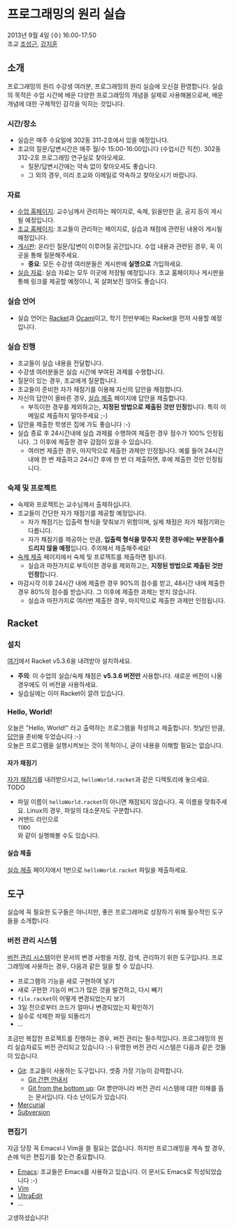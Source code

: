# 프로그래밍의 원리 실습 #

2013년 9월 4일 (수) 16:00-17:50  
조교 [조성근](http://ropas.snu.ac.kr/~skcho),
[강지훈](http://ropas.snu.ac.kr/~jhkang)

## 소개 ##

프로그래밍의 원리 수강생 여러분, 프로그래밍의 원리 실습에 오신걸
환영합니다. 실습의 목적은 수업 시간에 배운 다양한 프로그래밍의 개념을
실제로 사용해봄으로써, 배운 개념에 대한 구체적인 감각을 익히는
것입니다.

### 시간/장소 ###
* 실습은 매주 수요일에 302동 311-2호에서 있을 예정입니다.
* 조교의 질문/답변시간은 매주 월/수 15:00-16:00입니다 (수업시간
  직전). 302동 312-2호 프로그래밍 연구실로 찾아오세요.
  + 질문/답변시간에는 약속 없이 찾아오셔도 좋습니다.
  + 그 외의 경우, 미리 조교와 이메일로 약속하고 찾아오시기 바랍니다.

### 자료 ###

* [수업 홈페이지](http://ropas.snu.ac.kr/~kwang/4190.210/13/):
  교수님께서 관리하는 페이지로, 숙제, 읽을만한 글, 공지 등이 게시될
  예정입니다.
* [조교 홈페이지](http://ropas.snu.ac.kr/~ta/4190.210/13/): 조교들이
  관리하는 페이지로, 실습과 채점에 관련된 내용이 게시될 예정입니다.
* [게시판](https://ropas.snu.ac.kr/phpbb/viewforum.php?f=30): 온라인
질문/답변이 이루어질 공간입니다. 수업 내용과 관련된 경우, 꼭 이곳을
통해 질문해주세요.
  + **중요**: 모든 수강생 여러분들은 게시판에 **실명으로** 가입하세요.
* [실습 자료](http://www.github.com/lunaticas/pp-material): 실습
  자료는 모두 이곳에 저장될 예정입니다. 조교 홈페이지나 게시판을 통해
  링크를 제공할 예정이니, 꼭 살펴보진 않아도 좋습니다.

### 실습 언어 ###

* 실습 언어는 [Racket](http://racket-lang.org)과
[Ocaml](http://caml.inria.fr)이고, 학기 전반부에는 Racket을 먼저
사용할 예정입니다.

### 실습 진행 ###

* 조교들이 실습 내용을 전달합니다.
* 수강생 여러분들은 실습 시간에 부여된 과제를 수행합니다.
* 질문이 있는 경우, 조교에게 질문합니다.
* 조교들이 준비한 자가 채점기를 이용해 자신의 답안을 채점합니다.
* 자신의 답안이 올바른 경우,
  [실습 제출](http://ropas.snu.ac.kr/~ta/4190.210/13/lab/) 페이지에
  답안을 제출합니다.
  + 부득이한 경우를 제외하고는, **지정된 방법으로 제출된 것만
  인정**합니다. 특히 이메일로 제출하지 말아주세요 ;-)
* 답안을 제출한 학생은 집에 가도 좋습니다 :-)
* 실습 종료 후 24시간내에 실습 과제를 수행하여 제출한 경우 점수가 100%
  인정됩니다. 그 이후에 제출한 경우 감점이 있을 수 있습니다.
  + 여러번 제출한 경우, 마지막으로 제출한 과제만 인정됩니다. 예를 들어
  24시간 내에 한 번 제출하고 24시간 후에 한 번 더 제출하면, 후에
  제출한 것만 인정됩니다.

### 숙제 및 프로젝트 ###

* 숙제와 프로젝트는 교수님께서 출제하십니다.
* 조교들이 간단한 자가 채점기를 제공할 예정입니다.
  + 자가 채점기는 입출력 형식을 맞춰보기 위함이며, 실제 채점은 자가
  채점기와는 다릅니다.
  + 자가 채점기를 제공하는 만큼, **입출력 형식을 맞추지 못한 경우에는
  부분점수를 드리지 않을 예정**입니다. 주의해서 제출해주세요!
* [숙제 제출](http://ropas.snu.ac.kr/~ta/4190.210/13/hw/) 페이지에서
숙제 및 프로젝트를 제출하면 됩니다.
  + 실습과 마찬가지로 부득이한 경우를 제외하고는, **지정된 방법으로
  제출된 것만 인정**합니다.
* 마감시각 이후 24시간 내에 제출한 경우 90%의 점수를 받고, 48시간 내에
  제출한 경우 80%의 점수를 받습니다. 그 이후에 제출한 과제는 받지
  않습니다.
  + 실습과 마찬가지로 여러번 제출한 경우, 마지막으로 제출한 과제만
  인정됩니다.

## Racket ##

### 설치 ###

[여기](http://racket-lang.org/download/)에서 Racket v5.3.6을 내려받아
설치하세요.

* **주의**: 이 수업의 실습/숙제 채점은 **v5.3.6 버전만** 사용합니다. 새로운
    버전이 나올 경우에도 이 버전을 사용하세요.
* 실습실에는 이미 Racket이 깔려 있습니다.

### Hello, World! ###

오늘은 "Hello, World!" 라고 출력하는 프로그램을 작성하고 제출합니다.
첫날인 만큼, [답안](helloWorld.racket)을 준비해 두었습니다 :-)  
오늘은 프로그램을 실행시켜보는 것이 목적이니, 굳이 내용을 이해할 필요는
없습니다.

#### 자가 채점기 ####

[자가 채점기](helloWorldGrade.racket)를 내려받으시고,
`helloWorld.racket`과 같은 디렉토리에 놓으세요. TODO

* 파일 이름이 `helloWorld.racket`이 아니면 채점되지 않습니다. 꼭
  이름을 맞춰주세요. Linux의 경우, 파일의 대소문자도 구분합니다.
* 커맨드 라인으로  
`TODO`  
와 같이 실행해볼 수도 있습니다.

#### 실습 제출 ####

[실습 제출](http://ropas.snu.ac.kr/~ta/4190.210/13/lab/) 페이지에서
1번으로 `helloWorld.racket` 파일을 제출하세요.

## 도구 ##

실습에 꼭 필요한 도구들은 아니지만, 좋은 프로그래머로 성장하기 위해
필수적인 도구들을 소개합니다.

### 버전 관리 시스템 ###

[버전 관리 시스템](http://en.wikipedia.org/wiki/Revision_control)이란
문서의 변경 사항을 저장, 검색, 관리하기 위한 도구입니다. 프로그래밍에
사용하는 경우, 다음과 같은 일을 할 수 있습니다.

* 프로그램의 기능을 새로 구현하여 넣기
* 새로 구현한 기능이 버그가 많은 것을 발견하고, 다시 빼기
* `file.racket`이 어떻게 변경되었는지 보기
* 3일 전으로부터 코드가 얼마나 변경되었는지 확인하기
* 실수로 삭제한 파일 되돌리기
* ...

조금만 복잡한 프로젝트를 진행하는 경우, 버전 관리는
필수적입니다. 프로그래밍의 원리 실습자료도 버전 관리되고 있습니다 :-)
유명한 버전 관리 시스템은 다음과 같은 것들이 있습니다.

* [Git](http://www.git-scm.com): 조교들이 사용하는 도구입니다. 셋중
  가장 기능이 강력합니다.
  + [Git 간편 안내서](http://rogerdudler.github.io/git-guide/index.ko.html)
  + [Git from the bottom up](https://www.google.co.kr/search?client=safari&rls=en&q=git+from+bottom+up&ie=UTF-8&oe=UTF-8&gws_rd=cr&ei=06ckUqKJGYXAkAX1jYAw):
  Git 뿐만아니라 버전 관리 시스템에 대한 이해를 돕는 문서입니다. 다소
  난이도가 있습니다.
* [Mercurial](http://mercurial.selenic.com)
* [Subversion](http://subversion.tigris.org)

### 편집기 ###

지금 당장 꼭 Emacs나 Vim을 쓸 필요는 없습니다. 하지만 프로그래밍을
계속 할 경우, 손에 익은 편집기를 찾는건 중요합니다.

* [Emacs](http://www.gnu.org/s/emacs/): 조교들은 Emacs를 사용하고
  있습니다. 이 문서도 Emacs로 작성되었습니다 :-)
* [Vim](http://www.vim.org)
* [UltraEdit](http://www.ultraedit.com)
* ...

고생하셨습니다!

